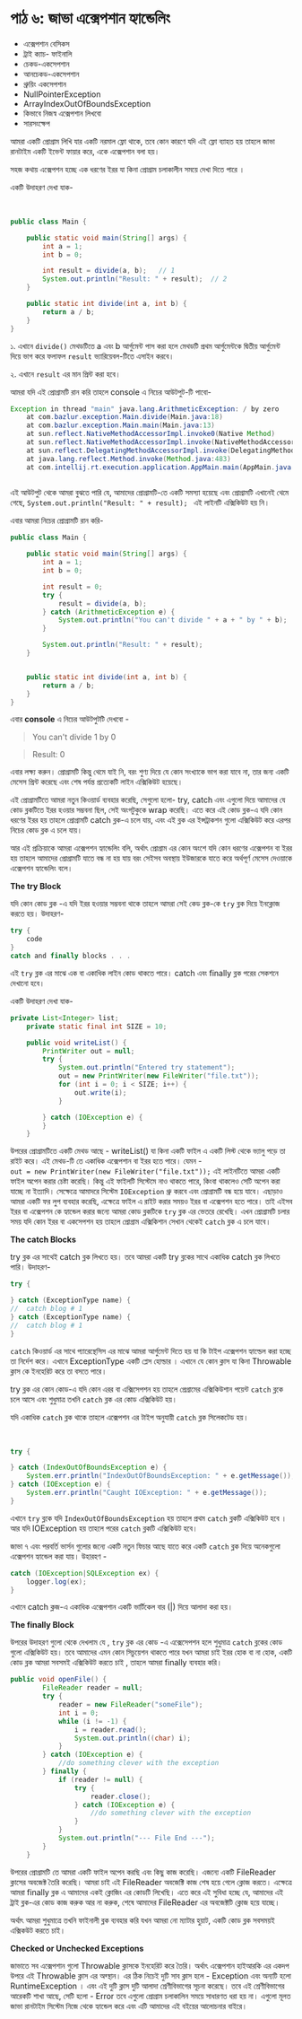 # পাঠ ৬: জাভা এক্সেপশান হ্যান্ডেলিং

* এক্সেপশান বেসিকস
* ট্রাই ক্যাচ- ফাইনালি
* চেকড-একসেপশান
* আনচেকড-একসেপশান
* থ্রুয়িং একসেপশান
* NullPointerException
* ArrayIndexOutOfBoundsException
* কিভাবে নিজস্ব এক্সেপশান লিখবো
* সারসংক্ষেপ	

আমরা একটি প্রোগ্রাম লিখি যার একটি নরমাল ফ্লো থাকে, তবে কোন কারণে যদি এই ফ্লো ব্যাহত হয় তাহলে জাভা রানটাইম একটি ইভেন্ট  ফায়ার করে, একে এক্সেপশান বলা হয়। 

সহজ কথায় এক্সেপশন হচ্ছে এক ধরণের ইরর যা কিনা প্রোগ্রাম চলাকালীন সময়ে দেখা দিতে পারে । 
  
একটি উদাহরণ দেখা যাক- 

‌‌
```java
public class Main {

    public static void main(String[] args) {
        int a = 1;
        int b = 0;

        int result = divide(a, b);   // ‌1
        System.out.println("Result: " + result);  // 2
    }

    public static int divide(int a, int b) {
        return a / b;
    }
}

```

১.  এখানে `divide()`  মেথডটিতে  a এবং b আর্গুমেন্ট পাস করা হলে  মেথডটি  প্রথম আর্গুমেন্টকে দ্বিতীয় আর্গুমেন্ট দিয়ে ভাগ করে ফলাফল ‌`result` ভ্যারিয়েবল-টিতে এসাইন করবে। 

২. এখানে `result` এর মান  প্রিন্ট করা হবে। 

আমরা যদি এই প্রোগ্রামটি রান করি তাহলে console  এ নিচের আউটপুট-টি পাবো- 

```java
Exception in thread "main" java.lang.ArithmeticException: / by zero
	at com.bazlur.exception.Main.divide(Main.java:18)
	at com.bazlur.exception.Main.main(Main.java:13)
	at sun.reflect.NativeMethodAccessorImpl.invoke0(Native Method)
	at sun.reflect.NativeMethodAccessorImpl.invoke(NativeMethodAccessorImpl.java:62)
	at sun.reflect.DelegatingMethodAccessorImpl.invoke(DelegatingMethodAccessorImpl.java:43)
	at java.lang.reflect.Method.invoke(Method.java:483)
	at com.intellij.rt.execution.application.AppMain.main(AppMain.java:134)
‌
```

এই আউটপুট থেকে আমরা বুঝতে পারি যে, আমাদের প্রোগ্রামটি-তে একটি  সমস্যা হয়েছে এবং প্রোগ্রামটি এখানেই থেমে গেছে,         `System.out.println("Result: " + result); ` এই লাইনটি এক্সিকিউট হয় নি। 


এবার আমরা নিচের প্রোগ্রামটি রান করি- 

```java
public class Main {

    public static void main(String[] args) {
        int a = 1;
        int b = 0;

        int result = 0;
        try {
            result = divide(a, b);
        } catch (ArithmeticException e) {
            System.out.println("You can't divide " + a + " by " + b);
        }

        System.out.println("Result: " + result);
    }


    public static int divide(int a, int b) {
        return a / b;
    }
}
```

এবার **console** এ নিচের আউটপুটটি দেখবো - 

> You can't divide 1 by 0

> Result: 0

এবার লক্ষ্য করুন। প্রোগ্রামটি কিন্তু থেমে যাই নি, বরং   শুণ্য দিয়ে যে কোন সংখ্যাকে ভাগ করা যাবে না, তার জন্য একটি মেসেস প্রিন্ট করেছে এবং শেষ পর্যন্ত প্রত্যেকটি লাইন এক্সিকিউট হয়েছে। 

এই প্রোগ্রামটিতে আমরা  নতুন কিওয়ার্ড ব্যবহার করেছি, সেগুলো হলো-  try, catch 
এবং এগুলো দিয়ে আমাদের যে কোড ব্লকটিতে ইরর হওয়ার সম্ভবনা ছিল, সেই অংগটুকুকে wrap  করেছি। এতে করে এই কোড ব্লক-এ যদি কোন ধরণের ইরর হয় তাহলে  প্রোগ্রামটি catch ব্লক-এ চলে যায়, এবং এই ব্লক এর ইন্সট্রাকশন গুলো এক্সিকিউট করে এরপর নিচের কোড ব্লক এ চলে যায়। 

আর এই প্রক্রিয়াকে আমরা এক্সেপশন হ্যান্ডেলিং বলি, অর্থাৎ প্রোগ্রাম এর কোন অংশে যদি কোন ধরণের এক্সেপশন বা ইরর হয় তাহলে আমাদের প্রোগ্রামটি যাতে বন্ধ না হয় যায় বরং সেইসব অবস্থায় ইউজারকে যাতে করে অর্থপূর্ণ মেসেস দেওয়াকে এক্সেপশন হ্যান্ডেলিং বলে। 

**The try Block**

যদি কোন কোড ব্লক -এ যদি ইরর হওয়ার সম্ভবনা থাকে তাহলে আমরা সেই কেড  ব্লক-কে  `try` ব্লক দিয়ে ইনক্লােজ করতে হয়। 
উদাহরণ- 

```java
try {
    code
}
catch and finally blocks . . .

```
এই `try` ব্লক এর মাঝে এক বা একাধিক লাইন কোড থাকতে পারে।  catch এবং finally ব্লক পরের সেকশনে দেখানো হবে। 

একটি উদাহরণ দেখা যাক- 

```java
private List<Integer> list;
    private static final int SIZE = 10;

    public void writeList() {
        PrintWriter out = null;
        try {
            System.out.println("Entered try statement");
            out = new PrintWriter(new FileWriter("file.txt"));
            for (int i = 0; i < SIZE; i++) {
                out.write(i);
            }

        } catch (IOException e) {
        }
    }

```
উপরের প্রোগ্রামটিতে একটি মেথড আছে - writeList() যা কিনা একটি ফাইল এ একটি লিস্ট থেকে ভ্যালু পড়ে তা রাইট করে।  এই মেথড-টি তে একাধিক এক্সেপশান বা ইরর হতে পারে।  যেমন -  
`out = new PrintWriter(new FileWriter("file.txt"));` এই লাইনটিতে আমরা একটি ফাইল অপেন করার চেষ্টা করেছি। কিন্তু এই ফাইলটি সিস্টেমে নাও থাকতে পারে, কিংবা থাকলেও সেটি অপেন করা যাচ্ছে না ইত্যাদি।  সেক্ষেত্রে আমাদরে সিস্টেম `IOException` থ্রু করবে এবং প্রোগ্রামটি বন্ধ হয়ে যাবে। এছাড়াও আমরা একটি ফর লুপ ব্যবহার করেছি, এক্ষেত্রে ফাইল এ রাইট করার সময়ও ইরর বা এক্সেপশন হতে পারে। তাই এইসব ইরর বা এক্সেপশন কে হ্যান্ডেল করার জন্যে আমরা কোড ব্লকটিকে `try` ব্লক এর ভেতরে রেখেছি। 
এখন প্রোগ্রামটি চলার সময় যদি কোন ইরর বা একসেপশন হয় তাহলে প্রোগ্রাম এক্সিকিশান সেখান থেকেই `catch` ব্লক এ চলে যাবে। 


**The catch Blocks**

try ব্লক এর সাথেই catch ব্লক লিখতে হয়। তবে আমরা একটি try ব্লকের সাথে একাধিক catch ব্লক লিখতে পারি। উদাহরণ- 

```java
try {

} catch (ExceptionType name) {
//  catch blog # 1
} catch (ExceptionType name) {
//  catch blog # 1
}
```
`catch` কিওয়ার্ড এর সাথে প্যারেন্থেসিস এর মাঝে আমরা আর্গুমেন্ট দিতে হয় যা কি টাইপ এক্সেপশন হ্যাল্ডেল করা হচ্ছে তা নির্দেশ করে। 
এখানে ExceptionType একটি প্লেস হোল্ডার । এখানে যে কোন ক্লাস যা কিনা Throwable ক্লাস কে ইনহেরিট করে তা বসতে পারে।

try ব্লক এর কোন কোড-এ যদি কোন এরর বা এক্সিসেপশন হয় তাহলে প্রেগ্রামের এক্সিকিউশান পয়েন্ট `catch` ব্লকে চলে আসে এবং শুধুমাত্র তখনি `catch` ব্লক এর কোড এক্সিকিউট হয়। 

যদি একাধিক `catch` ব্লক থাকে তাহলে এক্সেপশন এর টাইপ অনুযায়ী ‌`catch` ব্লক সিলেকটেড হয়। 

‌‌
```java
try {

} catch (IndexOutOfBoundsException e) {
    System.err.println("IndexOutOfBoundsException: " + e.getMessage());
} catch (IOException e) {
    System.err.println("Caught IOException: " + e.getMessage());
}
```
এখানে  `try` ব্লকে যদি  `IndexOutOfBoundsException`  হয় তাহলে প্রথম `catch` ব্লকটি এক্সিকিউট হবে । আর যদি IOException হয় তাহলে পরের `catch` ব্লকটি এক্সিকিউট হবে। 

জাভা ৭ এবং পরবর্তি ভার্সন গুলোর জন্যে একটি নতুন ফিচার আছে যাতে করে একটি `catch` ব্লক দিয়ে অনেকগুলো এক্সেপশন হ্যান্ডেল করা যায়।  উহারহণ -


```java
catch (IOException|SQLException ex) {
    logger.log(ex);
}
```
এখানে catch ক্লজ-এ একাধিক এক্সেপশান একটি ভার্টিকেল বার (|) দিয়ে আলাদা করা হয়। 

**The finally Block**

উপরের উদাহরণ গুলো থেকে দেখলাম যে , `try` ব্লক এর কোড -এ এক্সেসেপশন হলে শুধুমাত্র ‌`catch` ব্লকের কোড গুলো এক্সিকিউট হয়।  তবে আমাদের এমন কোন সিচুয়েশন থাকতে পারে যখন আমরা চাই ইরর হোক বা না হোক, একটি কোড ব্লক আমরা সবসমই এক্সিকিউট করতে চাই , তাহলে আমরা finally ব্যবহার করি। 

```java
public void openFile() {
        FileReader reader = null;
        try {
            reader = new FileReader("someFile");
            int i = 0;
            while (i != -1) {
                i = reader.read();
                System.out.println((char) i);
            }
        } catch (IOException e) {
            //do something clever with the exception
        } finally {
            if (reader != null) {
                try {
                    reader.close();
                } catch (IOException e) {
                    //do something clever with the exception
                }
            }
            System.out.println("--- File End ---");
        }
    }
```
উপরের প্রোগ্রামটি তে আমরা একটি ফাইল অপেন করছি এবং কিছু কাজ করেছি। এজন্যে একটি FileReader ক্লাসের অবজেক্ট তৈরি করেছি। আমরা চাই এই FileReader অবজেক্টি কাজ শেষ হয়ে গেলে ক্লোজ করতে।  এক্ষেত্রে আমরা finally ব্লক এ আমাদের একই ক্লোজিং এর কোডটি লিখেছি। এতে করে এই সুবিধা হচ্ছে যে, আমাদের এই ট্রাই ব্লক-এর কোড কাজ করুক আর না করুক, শেষে আমাদের FileReader এর অবজেক্টটি ক্লোজ হয়ে যাচ্ছে। 

অর্থাৎ আমরা শুধুমাত্রে তখনি ফাইনালী ব্লক ব্যবহার করি যখন আমরা নো ম্যাটার হুয়াট, একটি কোড ব্লক সবসময়ই এক্সিকউট করতে চাই। 


**Checked or Unchecked Exceptions**

জাভাতে সব এক্সেপশান গুলো  Throwable ক্লাসকে ইনহেরিট করে তৈরি। অর্থাৎ এক্সেপশান হাইআরকি এর একদপ উপরে এই Throwable ক্লাস এর অব্স্থান। এর ঠিক নিচেই দুটি সাব ক্লাস হলে - Exception এবং অন্যটি হলো RuntimeException । এবং এই দুটি ক্লাস দুটি আলাদা শ্রেণীবিভাগের সূচনা করেছে।  তবে এই শ্রেণীবিভাগের আরেকটি শাখা আছে, সেটি হলো - Error 
তবে এগুলো প্রোগ্রাম চলাকালিন সময়ে সাধারণত ধরা হয় না। এগুলো মূলত জাভা রানটাইম সিস্টেম নিজে থেকে হ্যান্ডেল করে এবং এটি আমাদের এই বইয়ের আলোচনার বাইরে। 

































